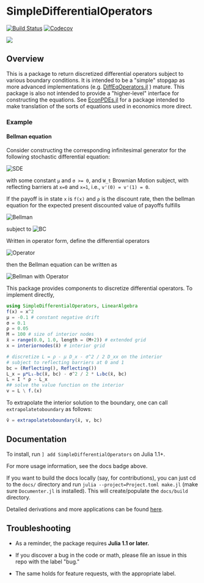 # SimpleDifferentialOperators

[![Build Status](https://travis-ci.com/QuantEcon/SimpleDifferentialOperators.jl.svg?branch=master)](https://travis-ci.com/QuantEcon/SimpleDifferentialOperators.jl)
[![Codecov](https://codecov.io/gh/QuantEcon/SimpleDifferentialOperators.jl/branch/master/graph/badge.svg)](https://codecov.io/gh/QuantEcon/SimpleDifferentialOperators.jl)

[![](https://img.shields.io/badge/docs-stable-blue.svg)](https://QuantEcon.github.io/SimpleDifferentialOperators.jl/stable)


## Overview
This is a package to return discretized differential operators subject to various boundary conditions.  It is intended to be a "simple" stopgap as more advanced implementations (e.g. [DiffEqOperators.jl](https://github.com/JuliaDiffEq/DiffEqOperators.jl/) ) mature.  This package is also not intended to provide a "higher-level" interface for constructing the equations.  See [EconPDEs.jl](https://github.com/matthieugomez/EconPDEs.jl/) for a package intended to make translation of the sorts of equations used in economics more direct.

### Example
#### Bellman equation

Consider constructing the corresponding infinitesimal generator for the following stochastic differential equation:
<!-- d x_t = \mu d_t + \sigma d W_t -->
![SDE](https://render.githubusercontent.com/render/math?math=%24dx_t%20%3D%20%5Cmu%20dt%20%2B%20%5Csigma%20dWt%24)

with some constant `μ` and `σ >= 0`, and `W_t` Brownian Motion subject, with reflecting barriers at `x=0` and `x=1`, i.e., `v'(0) = v'(1) = 0`.

If the payoff is in state `x` is `f(x)` and `ρ` is the discount rate, then the bellman equation for the expected present discounted value of payoffs fulfills

<!--  \rho v(x) = f(x) + \partial_x v(x) + \frac{\sigma^2}{2}\partial_{xx}v(x) -->
![Bellman](https://render.githubusercontent.com/render/math?math=%24%5Crho%20v(x)%20%3D%20f(x)%20%2B%20%5Cpartial_x%20v(x)%20%2B%20%5Cfrac%7B%5Csigma%5E2%7D%7B2%7D%5Cpartial_%7Bxx%7Dv(x)%24)
<!-- \partial_x v(0) = 0,\, \partial_x v(1) = 0 -->
subject to ![BC](https://render.githubusercontent.com/render/math?math=%24%5Cpartial_x%20v(0)%20%3D%200%2C%5C%2C%20%5Cpartial_x%20v(1)%20%3D%200%20%24)



Written in operator form, define the differential operators
<!-- \mathcal{L} \equiv \rho - \mu \partial_x - \frac{\sigma^2}{2}\partial_{xx} -->
![Operator](https://render.githubusercontent.com/render/math?math=%5Cmathcal%7BL%7D%20%5Cequiv%20%5Crho%20-%20%5Cmu%20%5Cpartial_x%20-%20%5Cfrac%7B%5Csigma%5E2%7D%7B2%7D%5Cpartial_%7Bxx%7D)

then the Bellman equation can be written as
<!-- \mathcal{L} v(x) = f(x) -->
![Bellman with Operator](https://render.githubusercontent.com/render/math?math=%24%5Cmathcal%7BL%7D%20v(x)%20%3D%20f(x)%24)

This package provides components to discretize differential operators.  To implement directly,

```julia
using SimpleDifferentialOperators, LinearAlgebra
f(x) = x^2
μ = -0.1 # constant negative drift
σ = 0.1
ρ = 0.05
M = 100 # size of interior nodes
x̄ = range(0.0, 1.0, length = (M+2)) # extended grid
x = interiornodes(x̄) # interior grid

# discretize L = ρ - μ D_x - σ^2 / 2 D_xx on the interior
# subject to reflecting barriers at 0 and 1
bc = (Reflecting(), Reflecting())
L_x = μ*L₁₋bc(x̄, bc) - σ^2 / 2 * L₂bc(x̄, bc)
L = I * ρ - L_x
## solve the value function on the interior
v = L \ f.(x)
```

To extrapolate the interior solution to the boundary, one can call `extrapolatetoboundary` as follows:

```julia
v̄ = extrapolatetoboundary(x̄, v, bc) 
```

## Documentation

To install, run `] add SimpleDifferentialOperators` on Julia 1.1+.

For more usage information, see the docs badge above.

If you want to build the docs locally (say, for contributions), you can just cd to the `docs/` directory and run `julia --project=Project.toml make.jl` (make sure `Documenter.jl` is installed). This will create/populate the `docs/build` directory.

Detailed derivations and more applications can be found [here](https://github.com/QuantEcon/SimpleDifferentialOperators.jl/releases/download/dev/discretized-differential-operator-derivation.pdf).

## Troubleshooting

* As a reminder, the package requires **Julia 1.1 or later.**

* If you discover a bug in the code or math, please file an issue in this repo with the label "bug."

* The same holds for feature requests, with the appropriate label.
